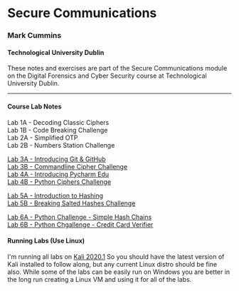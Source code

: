 # Secure Communications 
### Mark Cummins
#### Technological University Dublin  

These notes and exercises are part of the Secure Communications module on the Digital Forensics and Cyber Security course at Technological University Dublin.


---

#### Course Lab Notes

Lab 1A - Decoding Classic Ciphers  
Lab 1B - Code Breaking Challenge  
Lab 2A - Simplified OTP  
Lab 2B - Numbers Station Challenge  

[Lab 3A - Introducing Git & GitHub](Lab_3A_Intoducing_git_and_github.md)  
[Lab 3B - Commandline Cipher Challenge](Lab_3B_Commandline_Ciphers.md)  
[Lab 4A - Introducing Pycharm Edu](Lab_4A_Installing%20Pycharm_Educational.md)  
[Lab 4B - Python Ciphers Challenge](Lab_4B_Intro_to_PyCharm.md)  

[Lab 5A - Introduction to Hashing](Lab_5A_Introduction_to_hashing.md)  
[Lab 5B - Breaking Salted Hashes Challenge](Lab_5B_Breaking_Salted_Hashes.md)  

[Lab 6A - Python Challenge - Simple Hash Chains](Lab_6A_Simple_Hash_Chain.md)  
[Lab 6B - Python Chgallenge - Credit Card Verifier](Lab_6B_Credit_Card_Verifier.md)  

#### Running Labs (Use Linux)
I'm running all labs on [Kali 2020.1](https://www.kali.org/downloads/) So you should have the latest version of Kali installed to follow along, but any current Linux distro should be fine also. While some of the labs can be easily run on Windows you are better in the long run creating a Linux VM and using it for all of the labs.

  
